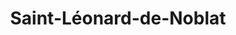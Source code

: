 ---
title: Saint-Léonard-de-Noblat
url: /saint-leonard-de-noblat/
latitude: 45.839
longitude: 1.492
---